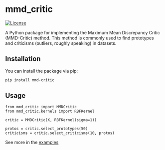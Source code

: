 # mmd_critic

[![License](https://img.shields.io/badge/license-MIT-blue.svg)](https://github.com/yourusername/mmd-critic/blob/main/LICENSE)

A Python package for implementing the Maximum Mean Discrepancy Critic (MMD-Critic) method. This method is commonly used to find prototypes and criticisms (outliers, roughly speaking) in datasets.

## Installation

You can install the package via pip:

```bash
pip install mmd-critic
```

## Usage

```
from mmd_critic import MMDCritic
from mmd_critic.kernels import RBFKernel

critic = MMDCritic(X, RBFKernel(sigma=1))

protos = critic.select_prototypes(50)
criticisms = critic.select_criticisms(10, protos)
```

See more in the [examples](https://github.com/PhysBoom/mmd_critic/tree/main/examples)